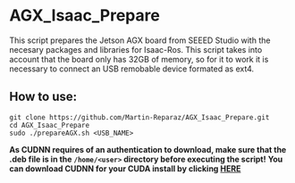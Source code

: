 # AGX_Isaac_Prepare
This script prepares the Jetson AGX board from SEEED Studio with the necesary packages and libraries for Isaac-Ros.
This script takes into account that the board only has 32GB of memory, so for it to work it is necessary to connect an USB remobable device formated as ext4.

## How to use:
```
git clone https://github.com/Martin-Reparaz/AGX_Isaac_Prepare.git
cd AGX_Isaac_Prepare
sudo ./prepareAGX.sh <USB_NAME>
```
**As CUDNN requires of an authentication to download, make sure that the .deb file is in the `/home/<user>` directory before executing the script!**
**You can download CUDNN for your CUDA install by clicking [HERE](https://developer.nvidia.com/rdp/cudnn-download)**
